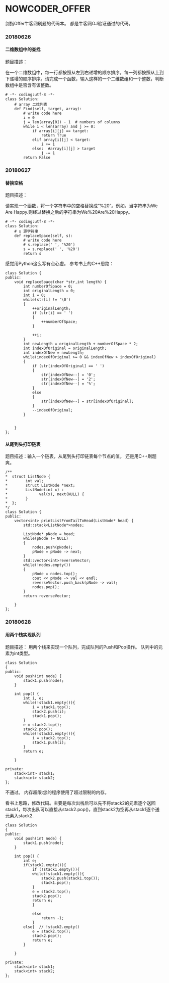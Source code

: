 # NOWCODER_OFFER
剑指Offer牛客网刷题的代码本。
都是牛客网OJ验证通过的代码。

### 20180626  

#### 二维数组中的查找  

题目描述：  

在一个二维数组中，每一行都按照从左到右递增的顺序排序，每一列都按照从上到下递增的顺序排序。请完成一个函数，输入这样的一个二维数组和一个整数，判断数组中是否含有该整数。
~~~
# -*- coding:utf-8 -*-
class Solution:
    # array 二维列表
    def Find(self, target, array):
        # write code here
        i = 0
        j = len(array[0]) - 1  # numbers of columns
        while i < len(array) and j >= 0:
            if array[i][j] == target:
                return True
            elif array[i][j] < target:
                i += 1
            else:  #array[i][j] > target
                j -= 1
        return False
~~~
### 20180627 
#### 替换空格 

题目描述：

请实现一个函数，将一个字符串中的空格替换成“%20”。例如，当字符串为We Are Happy.则经过替换之后的字符串为We%20Are%20Happy。

~~~
# -*- coding:utf-8 -*-
class Solution:
    # s 源字符串
    def replaceSpace(self, s):
        # write code here
        # s.replace(' ', '%20')
        s = s.replace(' ', '%20')
        return s
~~~
感觉用Python这么写有点心虚。
参考书上的C++思路：
~~~
class Solution {
public:
    void replaceSpace(char *str,int length) {
        int numberOfSpace = 0;
        int originalLength = 0;
        int i = 0;
        while(str[i] != '\0')
        {
            ++originalLength;
            if (str[i] == ' ')
            {
                ++numberOfSpace;
            }
             
            ++i; 
        }
        int newLength = originalLength + numberOfSpace * 2;
        int indexOfOriginal = originalLength;
        int indexOfNew = newLength;
        while(indexOfOriginal >= 0 && indexOfNew > indexOfOriginal)
        {
            if (str[indexOfOriginal] == ' ')
            {
                str[indexOfNew--] = '0';
                str[indexOfNew--] = '2';
                str[indexOfNew--] = '%';
            }
            else
            {
                str[indexOfNew--] = str[indexOfOriginal];
            }
            --indexOfOriginal;
        }
         
 
    }
};
~~~
#### 从尾到头打印链表 

题目描述：输入一个链表，从尾到头打印链表每个节点的值。
还是用C++刷题爽。
~~~
/**
*  struct ListNode {
*        int val;
*        struct ListNode *next;
*        ListNode(int x) :
*              val(x), next(NULL) {
*        }
*  };
*/
class Solution {
public:
    vector<int> printListFromTailToHead(ListNode* head) {
        std::stack<ListNode*>nodes;
         
        ListNode* pNode = head;
        while(pNode != NULL)
        {
            nodes.push(pNode);
            pNode = pNode -> next;
        }
        std::vector<int>reverseVector;
        while(!nodes.empty())
        {
            pNode = nodes.top();
            cout << pNode -> val << endl;
            reverseVector.push_back(pNode -> val);
            nodes.pop();
        }
        return reverseVector;
         
    }
};
~~~
### 20180628 
#### 用两个栈实现队列 

题目描述：
用两个栈来实现一个队列，完成队列的Push和Pop操作。 队列中的元素为int类型。
~~~
class Solution
{
public:
    void push(int node) {
        stack1.push(node);     
    }

    int pop() {
        int i, e;
        while(!stack1.empty()){
            i = stack1.top();
            stack2.push(i);
            stack1.pop();
        }
        e = stack2.top();
        stack2.pop();
        while(!stack2.empty()){
            i = stack2.top();
            stack1.push(i);
        }
        return e;
        
    }

private:
    stack<int> stack1;
    stack<int> stack2;
};
~~~
不通过。
内存超限:您的程序使用了超过限制的内存。

看书上思路，修改代码。主要是每次出栈后可以先不将stack2的元素逐个送回stack1，每次出队可以直接从stack2.pop()，直到stack2为空再从stack1逐个送元素入stack2.
~~~
class Solution
{
public:
    void push(int node) {
        stack1.push(node); 
    }
 
    int pop() {
        int e;  
        if(stack2.empty()){
            if (!stack1.empty()){
            while(!stack1.empty()){
                stack2.push(stack1.top());
                stack1.pop();
            }
            e = stack2.top();
            stack2.pop();
            return e;
            }
             
            else
                return -1;
            }
        else{  // !stack2.empty()
            e = stack2.top();
            stack2.pop();
            return e;
        }
 
    }
 
private:
    stack<int> stack1;
    stack<int> stack2;
};
~~~